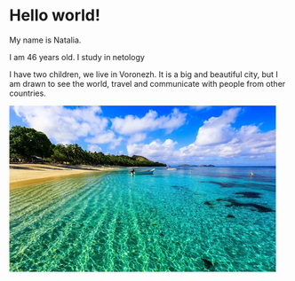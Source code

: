 # Hello world!

My name is Natalia.

I am 46 years old.
I study in netology

I have two children, we live in Voronezh.
It is a big and beautiful city, but I am drawn to see the world, travel and communicate with people from other countries.

![alt text](image.png)
